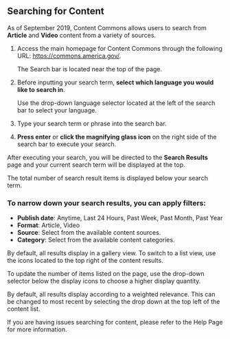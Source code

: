 ## Searching for Content

As of September 2019, Content Commons allows users to search from **Article** and **Video** content from a variety of sources. 

1. Access the main homepage for Content Commons through the following URL: https://commons.america.gov/. 

    The Search bar is located near the top of the page.

    <!--- IMAGE: Search Bar --->

2. Before inputting your search term, **select which language you would like to search in**. 

    Use the drop-down language selector located at the left of the search bar to select your language.

    <!--- IMAGE: Highlight Language Selector in search bar --->

3. Type your search term or phrase into the search bar.

4. **Press enter** or **click the magnifying glass icon** on the right side of the search bar to execute your search.

    <!--- IMAGE: Highlight the magnifying glass in search bar --->

After executing your search, you will be directed to the **Search Results** page and your current search term will be displayed at the top.

The total number of search result items is displayed below your search term.

<!--- IMAGE: Result page search term and number of results --->

### To narrow down your search results, you can apply filters:
  - **Publish date**: Anytime, Last 24 Hours, Past Week, Past Month, Past Year
  - **Format**: Article, Video
  - **Source**: Select from the available content sources.
  - **Category**: Select from the available content categories.

By default, all results display in a gallery view. To switch to a list view, use the icons located to the top right of the content results.

<!--- IMAGE: Gallery or List View --->

To update the number of items listed on the page, use the drop-down selector below the display icons to choose a higher display quantity.

<!--- IMAGE: Search result quantity --->

By default, all results display according to a weighted relevance. This can be changed to most recent by selecting the drop down at the top left of the content list.

<!--- IMAGE: Relevancy vs Most Recent --->

If you are having issues searching for content, please refer to the Help Page for more information.